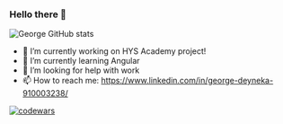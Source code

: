 ### Hello there 👋

![George GitHub stats](https://github-readme-stats.vercel.app/api?username=GeorgeDeyneka&show_icons=true&theme=radical)

<!--
**GeorgeDeyneka/GeorgeDeyneka** is a ✨ _special_ ✨ repository because its `README.md` (this file) appears on your GitHub profile.

Here are some ideas to get you started:

- 👯 I’m looking to collaborate on ...
- 💬 Ask me about ...
- 📫 How to reach me: ...
- 😄 Pronouns: ...
- ⚡ Fun fact: ...
-->

- 🔭 I’m currently working on HYS Academy project!
- 🌱 I’m currently learning Angular
- 🤔 I’m looking for help with work
- 📫 How to reach me: https://www.linkedin.com/in/george-deyneka-910003238/

[![codewars](https://www.codewars.com/users/GeorgeDeyneka/badges/large)](https://www.codewars.com/users/GeorgeDeyneka) 
